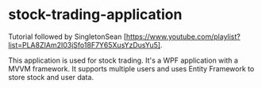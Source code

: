 # stock-trading-application
Tutorial followed by SingletonSean [https://www.youtube.com/playlist?list=PLA8ZIAm2I03jSfo18F7Y65XusYzDusYu5].

This application is used for stock trading.
It's a WPF application with a MVVM framework. It supports multiple users and uses Entity Framework to store stock and user data.
